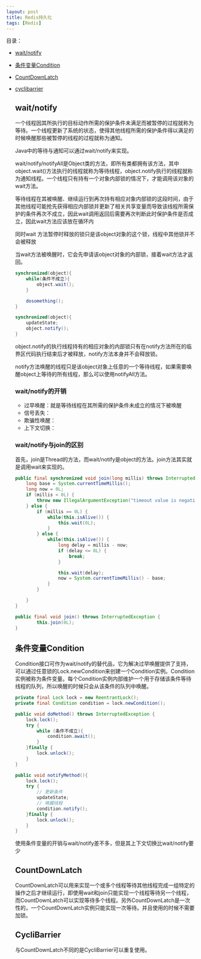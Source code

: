 ```yaml
---
layout: post
title: Redis持久化
tags: [Redis]
---
```


目录：
* [wait/notify](#wait/notify)
* [条件变量Condition](#条件变量condition)
* [CountDownLatch](#countdownlatch)
* [cyclibarrier](#cyclibarrier)


  ## wait/notify
  一个线程因其所执行的目标动作所需的保护条件未满足而被暂停的过程就称为等待。一个线程更新了系统的状态，使得其他线程所需的保护条件得以满足的时候唤醒那些被暂停的线程的过程就称为通知。

  Java中的等待与通知可以通过wait/notify来实现。

  wait/notify/notifyAll是Object类的方法，即所有类都拥有该方法，其中object.wait()方法执行的线程就称为等待线程，object.notify执行的线程就称为通知线程。一个线程只有持有一个对象内部锁的情况下，才能调用该对象的wait方法。

  等待线程在其被唤醒、继续运行到再次持有相应对象内部锁的这段时间，由于其他线程可能抢先获得相应内部锁并更新了相关共享变量而导致该线程所需保护的条件再次不成立，因此wait调用返回后需要再次判断此时保护条件是否成立，因此wait方法应该放在循环内

  同时wait 方法暂停时释放的锁只是该object对象的这个锁，线程中其他锁并不会被释放

  当wait方法被唤醒时，它会先申请该object对象的内部锁，接着wait方法才返回。
  ```java
  synchronized(object){
      while(条件不成立){
          object.wait();
      }

      dosomething();
  }

  synchronized(object){
      updateState;
      object.notify();
  }
  ```
  object.notify的执行线程持有的相应对象的内部锁只有在notify方法所在的临界区代码执行结束后才被释放，notify方法本身并不会释放锁。

  notify方法唤醒的线程只是该object对象上任意的一个等待线程，如果需要唤醒object上等待的所有线程，那么可以使用notifyAll方法。

  ### wait/notify的开销
  - 过早唤醒：就是等待线程在其所需的保护条件未成立的情况下被唤醒
  - 信号丢失：
  - 欺骗性唤醒：
  - 上下文切换：

  ### wait/notify与join的区别
  首先，join是Thread的方法，而wait/notify是object的方法。join方法其实就是调用wait来实现的。
  ```java
  public final synchronized void join(long millis) throws InterruptedException {
      long base = System.currentTimeMillis();
      long now = 0L;
      if (millis < 0L) {
          throw new IllegalArgumentException("timeout value is negative");
      } else {
          if (millis == 0L) {
              while(this.isAlive()) {
                  this.wait(0L);
              }
          } else {
              while(this.isAlive()) {
                  long delay = millis - now;
                  if (delay <= 0L) {
                      break;
                  }

                  this.wait(delay);
                  now = System.currentTimeMillis() - base;
              }
          }

      }
  }

  public final void join() throws InterruptedException {
          this.join(0L);
  }
  ```

  ## 条件变量Condition
  Condition接口可作为wait/notify的替代品，它为解决过早唤醒提供了支持，可以通过任意锁的Lock.newCondition来创建一个Condition实例。Condition实例被称为条件变量。每个Condition实例内部维护一个用于存储该条件等待线程的队列，所以唤醒的时候只会从该条件的队列中唤醒。

  ```java
  private final Lock lock = new ReentrantLock();
  private final Condition condition = lock.newCondition();

  public void doMethod() throws InterruptedException {
      lock.lock();
      try {
          while (条件不成立){
              condition.await();
          }
      }finally {
          lock.unlock();
      }
  }

  public void notifyMethod(){
      lock.lock();
      try {
          // 更新条件
          updateState;
          // 唤醒线程
          condition.notify();
      }finally {
          lock.unlock();
      }
  }    
  ```

  使用条件变量的开销与wait/notify差不多，但是其上下文切换比wait/notify要少

  ## CountDownLatch
  CountDownLatch可以用来实现一个或多个线程等待其他线程完成一组特定的操作之后才继续运行，即使用wait和join只能实现一个线程等待另一个线程，而CountDownLatch可以实现等待多个线程。另外CountDownLatch是一次性的，一个CountDownLatch实例只能实现一次等待。并且使用的时候不需要加锁。

  ## CycliBarrier
  与CountDownLatch不同的是CycliBarrier可以重复使用。
